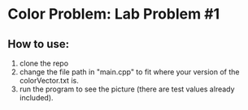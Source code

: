# Color Problem: Lab Problem #1


## How to use:

1. clone the repo
2. change the file path in "main.cpp" to fit where your version of the colorVector.txt is.
3. run the program to see the picture (there are test values already included).